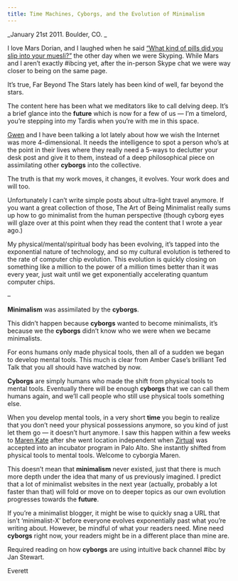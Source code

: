 ```yaml
---
title: Time Machines, Cyborgs, and the Evolution of Minimalism
---
```


_January 21st 2011. Boulder, CO. _

I love Mars Dorian, and I laughed when he said [“What kind of pills did you
slip into your muesli?”](http://www.marsdorian.com/2011/01/digital-persona/)
the other day when we were Skyping. While Mars and I aren’t exactly
#ibcing yet, after the in-person Skype chat we
were way closer to being on the same page.

It’s true, Far Beyond The Stars lately has been kind of well, far beyond the
stars.

The content here has been what we meditators like to call delving deep. It’s a
brief glance into the **future** which is now for a few of us — I’m a
timelord, you’re stepping into my Tardis when you’re with me in this space.

[Gwen](http://www.gwenbell.com/) and I have been talking a lot lately about
how we wish the Internet was more 4-dimensional. It needs the intelligence to
spot a person who’s at the point in their lives where they really need a
5-ways to declutter your desk post and give it to them, instead of a deep
philosophical piece on assimilating other **cyborgs** into the collective.

The truth is that my work moves, it changes, it evolves. Your work does and
will too.

Unfortunately I can’t write simple posts about ultra-light travel anymore. If
you want a great collection of those, The Art of Being
Minimalist really sums up how to go minimalist from the human perspective (though cyborg eyes will glaze over at
this point when they read the content that I wrote a year ago.)

My physical/mental/spiritual body has been evolving, it’s tapped into the
exponential nature of technology, and so my cultural evolution is tethered to
the rate of computer chip evolution. This evolution is quickly closing on
something like a million to the power of a million times better than it was
every year, just wait until we get exponentially accelerating quantum computer
chips.

–

**Minimalism** was assimilated by the **cyborgs**.

This didn’t happen because **cyborgs** wanted to become minimalists, it’s
because we the **cyborgs** didn’t know who we were when we became minimalists.

For eons humans only made physical tools, then all of a sudden we began to
develop mental tools. This much is clear from Amber Case’s brilliant Ted
Talk that you all should have watched by now.

**Cyborgs** are simply humans who made the shift from physical tools to mental tools. Eventually there will be enough **cyborgs** that we can call them humans again, and we’ll call people who still use physical tools something else.

When you develop mental tools, in a very short **time** you begin to realize
that you don’t need your physical possessions anymore, so you kind of just let
them go — it doesn’t hurt anymore. I saw this happen within a few weeks to
[Maren Kate](http://www.escapingthe9to5.com/) after she went location
independent when [Zirtual](http://zirtual.com/) was accepted into an incubator
program in Palo Alto. She instantly shifted from physical tools to mental
tools. Welcome to cyborgia Maren.

This doesn’t mean that **minimalism** never existed, just that there is much
more depth under the idea that many of us previously imagined. I predict that
a lot of minimalist websites in the next year (actually, probably a lot faster
than that) will fold or move on to deeper topics as our own evolution
progresses towards the **future**.

If you’re a minimalist blogger, it might be wise to quickly snag a URL that
isn’t ‘minimalist-X’ before everyone evolves exponentially past what you’re
writing about. However, be mindful of what your readers need. Mine need
**cyborgs** right now, your readers might be in a different place than mine
are.

Required reading on how **cyborgs** are using intuitive back channel #ibc by
Jan Stewart.

Everett
